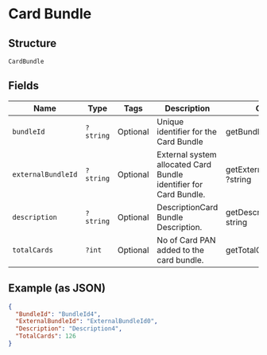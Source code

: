 
# Card Bundle

## Structure

`CardBundle`

## Fields

| Name | Type | Tags | Description | Getter | Setter |
|  --- | --- | --- | --- | --- | --- |
| `bundleId` | `?string` | Optional | Unique identifier for the Card Bundle | getBundleId(): ?string | setBundleId(?string bundleId): void |
| `externalBundleId` | `?string` | Optional | External system allocated Card Bundle identifier for Card Bundle. | getExternalBundleId(): ?string | setExternalBundleId(?string externalBundleId): void |
| `description` | `?string` | Optional | DescriptionCard Bundle Description. | getDescription(): ?string | setDescription(?string description): void |
| `totalCards` | `?int` | Optional | No of Card PAN added to the card bundle. | getTotalCards(): ?int | setTotalCards(?int totalCards): void |

## Example (as JSON)

```json
{
  "BundleId": "BundleId4",
  "ExternalBundleId": "ExternalBundleId0",
  "Description": "Description4",
  "TotalCards": 126
}
```


